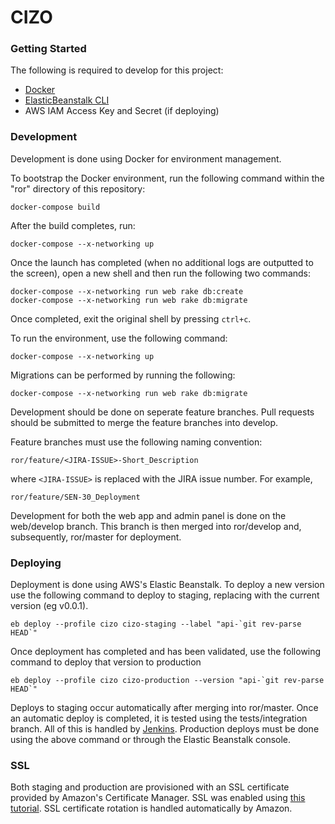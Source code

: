 # CIZO

### Getting Started

The following is required to develop for this project:
- [Docker](https://docs.docker.com/engine/installation/mac/)
- [ElasticBeanstalk CLI](http://docs.aws.amazon.com/elasticbeanstalk/latest/dg/eb-cli3-install.html)
- AWS IAM Access Key and Secret (if deploying)

### Development

Development is done using Docker for environment management. 

To bootstrap the Docker environment, run the following command within the "ror" directory of this repository:

```
docker-compose build
```

After the build completes, run:

```
docker-compose --x-networking up 
```

Once the launch has completed (when no additional logs are outputted to the screen), open a new shell and then run the following two commands:

```
docker-compose --x-networking run web rake db:create
docker-compose --x-networking run web rake db:migrate
```

Once completed, exit the original shell by pressing `ctrl+c`.

To run the environment, use the following command:

```
docker-compose --x-networking up
```

Migrations can be performed by running the following:

```
docker-compose --x-networking run web rake db:migrate
```

Development should be done on seperate feature branches. Pull requests should be submitted to merge the feature branches into develop. 

Feature branches must use the following naming convention:
```
ror/feature/<JIRA-ISSUE>-Short_Description
```
where `<JIRA-ISSUE>` is replaced with the JIRA issue number. For example,
```
ror/feature/SEN-30_Deployment
```

Development for both the web app and admin panel is done on the web/develop branch. This branch is then merged into ror/develop and, subsequently, ror/master for deployment. 

### Deploying

Deployment is done using AWS's Elastic Beanstalk. To deploy a new version use the following command to deploy to staging, replacing <version> with the current version (eg v0.0.1).

```
eb deploy --profile cizo cizo-staging --label "api-`git rev-parse HEAD`"
```

Once deployment has completed and has been validated, use the following command to deploy that version to production

```
eb deploy --profile cizo cizo-production --version "api-`git rev-parse HEAD`"
```

Deploys to staging occur automatically after merging into ror/master. Once an automatic deploy is completed, it is tested using the tests/integration branch. All of this is handled by [Jenkins](http://ci-web.weezlabs.com:8070/login?from=%2F). Production deploys must be done using the above command or through the Elastic Beanstalk console. 

### SSL

Both staging and production are provisioned with an SSL certificate provided by Amazon's Certificate Manager. SSL was enabled using [this tutorial](https://medium.com/@arcdigital/enabling-ssl-via-aws-certificate-manager-on-elastic-beanstalk-b953571ef4f8#.np32hxx2s). SSL certificate rotation is handled automatically by Amazon.